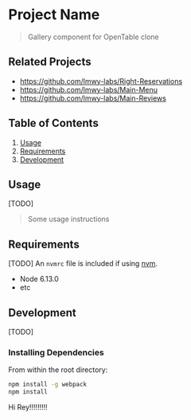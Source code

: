 # Project Name

> Gallery component for OpenTable clone

## Related Projects

  - https://github.com/lmwy-labs/Right-Reservations
  - https://github.com/lmwy-labs/Main-Menu
  - https://github.com/lmwy-labs/Main-Reviews

## Table of Contents

1. [Usage](#Usage)
1. [Requirements](#requirements)
1. [Development](#development)

## Usage
[TODO]
> Some usage instructions

## Requirements
[TODO]
An `nvmrc` file is included if using [nvm](https://github.com/creationix/nvm).

- Node 6.13.0
- etc

## Development
[TODO]
### Installing Dependencies

From within the root directory:

```sh
npm install -g webpack
npm install
```

Hi Rey!!!!!!!!!

